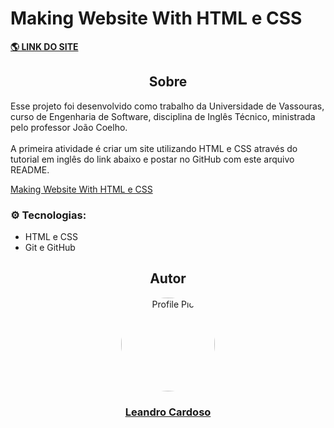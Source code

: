 # Making Website With HTML e CSS

**<a href="https://leandro-cardoso.github.io/STUDY-Vassouras-Ingles-tecnico-HTML-CSS/" target="_blank">
    🌎 LINK DO SITE
</a>**

<div align="center">
    <h2>Sobre</h2>
</div>

Esse projeto foi desenvolvido como trabalho da Universidade de Vassouras, curso de Engenharia de Software, disciplina de Inglês Técnico, ministrada pelo professor João Coelho.<br><br>
A primeira atividade é criar um site utilizando HTML e CSS através do tutorial em inglês do link abaixo e postar no GitHub com este arquivo README.

<p>
    <a href="https://www.hostinger.com/tutorials/making-website-with-html" target="_blank">
        Making Website With HTML e CSS
    </a>
</p>

### ⚙️ Tecnologias:
* HTML e CSS
* Git e GitHub

<div align="center">
    <h2>Autor</h2>
    <a href="https://github.com/Leandro-Cardoso" target="_blank">
        <img src="https://avatars.githubusercontent.com/u/41876952?v=4" alt="Profile Pic" width="150" style="border-radius: 50%"/>
        <h3>Leandro Cardoso</h3>
    </a>
</div>
